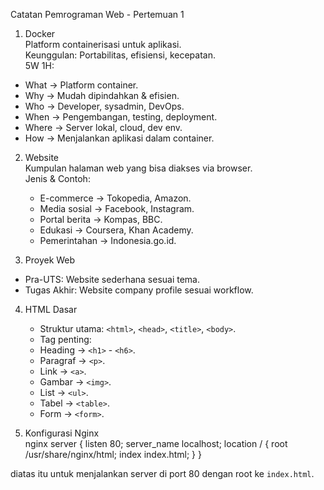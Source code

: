  Catatan Pemrograman Web - Pertemuan 1   

1.  Docker   
    Platform containerisasi untuk aplikasi.  
     Keunggulan:  Portabilitas, efisiensi, kecepatan.  
    5W 1H:   
   - What → Platform container.  
   - Why → Mudah dipindahkan & efisien.  
   - Who → Developer, sysadmin, DevOps.  
   - When → Pengembangan, testing, deployment.  
   - Where → Server lokal, cloud, dev env.  
   - How → Menjalankan aplikasi dalam container.  

2.  Website   
    Kumpulan halaman web yang bisa diakses via browser.  
    Jenis & Contoh:   
     - E-commerce → Tokopedia, Amazon.  
     - Media sosial → Facebook, Instagram.  
     - Portal berita → Kompas, BBC.  
     - Edukasi → Coursera, Khan Academy.  
     - Pemerintahan → Indonesia.go.id.  

3.  Proyek Web   
   -  Pra-UTS:  Website sederhana sesuai tema.  
   -  Tugas Akhir:  Website company profile sesuai workflow.  

4.  HTML Dasar   
     -  Struktur utama:  `<html>`, `<head>`, `<title>`, `<body>`.  
     -  Tag penting:   
     - Heading → `<h1>` - `<h6>`.  
     - Paragraf → `<p>`.  
     - Link → `<a>`.  
     - Gambar → `<img>`.  
     - List → `<ul>`.  
     - Tabel → `<table>`.  
     - Form → `<form>`.  

5.  Konfigurasi Nginx   
   nginx
   server {
       listen 80;
       server_name localhost;
       location / {
           root /usr/share/nginx/html;
           index index.html;
       }
   }
   
   diatas itu untuk menjalankan server di port 80 dengan root ke `index.html`.  